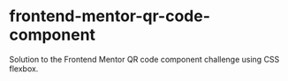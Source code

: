 # frontend-mentor-qr-code-component
Solution to the Frontend Mentor QR code component challenge using CSS flexbox.
